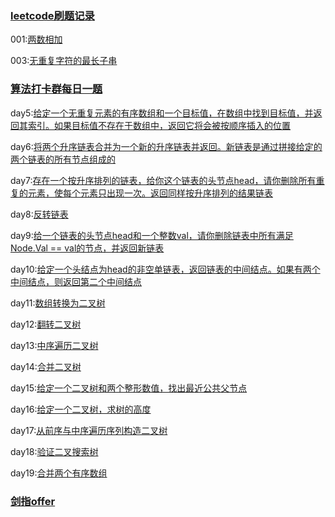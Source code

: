 ### [leetcode刷题记录](leetcode)

001:[两数相加](leetcode/0001.two-nums/twosums.go)

003:[无重复字符的最长子串](leetcode/0003.longest-substring-without-repeating-characters/solution.go)

### [算法打卡群每日一题](day)

day5:[给定一个无重复元素的有序数组和一个目标值，在数组中找到目标值，并返回其索引。如果目标值不存在于数组中，返回它将会被按顺序插入的位置](day/005.go)

day6:[将两个升序链表合并为一个新的升序链表并返回。新链表是通过拼接给定的两个链表的所有节点组成的](day/006.go)

day7:[存在一个按升序排列的链表，给你这个链表的头节点head，请你删除所有重复的元素，使每个元素只出现一次。返回同样按升序排列的结果链表](day/007.go)

day8:[反转链表](list/reverse.go)

day9:[给一个链表的头节点head和一个整数val，请你删除链表中所有满足Node.Val == val的节点，并返回新链表](day/009.go)

day10:[给定一个头结点为head的非空单链表，返回链表的中间结点。如果有两个中间结点，则返回第二个中间结点](day/010.go)

day11:[数组转换为二叉树](day/011.go)

day12:[翻转二叉树](day/012.go)

day13:[中序遍历二叉树](day/013.go)

day14:[合并二叉树](day/014.go)

day15:[给定一个二叉树和两个整形数值，找出最近公共父节点](day/015.go)

day16:[给定一个二叉树，求树的高度](day/016.go)

day17:[从前序与中序遍历序列构造二叉树](day/017.go)

day18:[验证二叉搜索树](day/018.go)

day19:[合并两个有序数组](day/019.go)
### [剑指offer](offer)